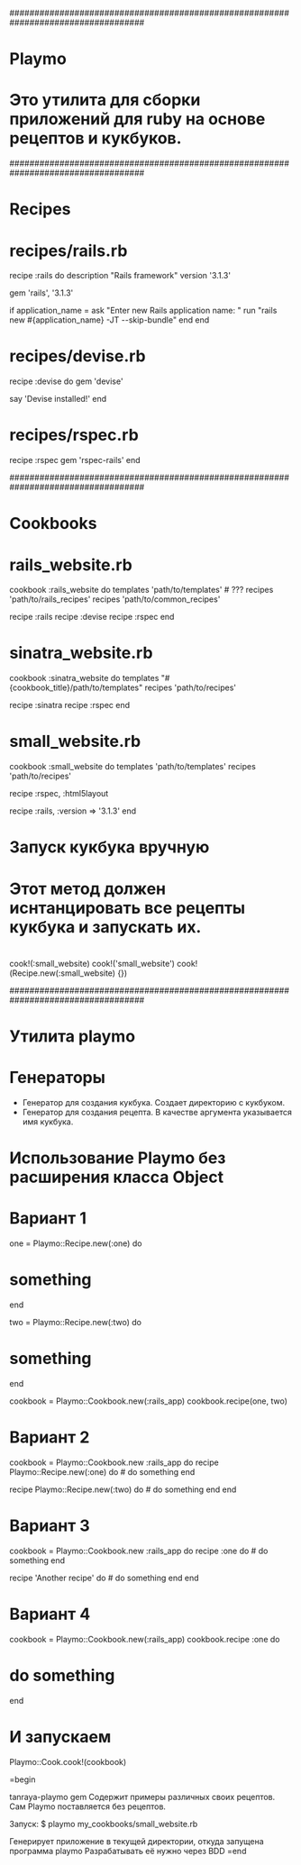 ###################################################################################
# Playmo
# Это утилита для сборки приложений для ruby на основе рецептов и кукбуков.
###################################################################################
# Recipes

# recipes/rails.rb
recipe :rails do
  description "Rails framework"
  version '3.1.3'
  
  gem 'rails', '3.1.3'

  if application_name = ask "Enter new Rails application name: "
    run "rails new #{application_name} -JT --skip-bundle"
  end
end

# recipes/devise.rb
recipe :devise do
  gem 'devise'

  say 'Devise installed!'
end

# recipes/rspec.rb
recipe :rspec
  gem 'rspec-rails'
end

###################################################################################
# Cookbooks

# rails_website.rb
cookbook :rails_website do
  templates 'path/to/templates' # ???
  recipes 'path/to/rails_recipes'
  recipes 'path/to/common_recipes'

  recipe :rails
  recipe :devise
  recipe :rspec
end

# sinatra_website.rb
cookbook :sinatra_website do
  templates "#{cookbook_title}/path/to/templates"
  recipes 'path/to/recipes'

  recipe :sinatra
  recipe :rspec
end

# small_website.rb
cookbook :small_website do
  templates 'path/to/templates'
  recipes 'path/to/recipes'

  recipe :rspec,
         :html5layout

  recipe :rails, :version => '3.1.3'
end

# Запуск кукбука вручную
# Этот метод должен иснтанцировать все рецепты кукбука и запускать их.
#
#
#
cook!(:small_website)
cook!('small_website')
cook!(Recipe.new(:small_website) {})

###################################################################################
# Утилита playmo

# Генераторы
- Генератор для создания кукбука. Создает директорию с кукбуком.
- Генератор для создания рецепта. В качестве аргумента указывается имя кукбука.

# Использование Playmo без расширения класса Object

# Вариант 1
one = Playmo::Recipe.new(:one) do
  # something
end

two = Playmo::Recipe.new(:two) do
  # something
end

cookbook = Playmo::Cookbook.new(:rails_app)
cookbook.recipe(one, two)

# Вариант 2

cookbook = Playmo::Cookbook.new :rails_app do
  recipe Playmo::Recipe.new(:one) do
    # do something
  end

  recipe Playmo::Recipe.new(:two) do
    # do something
  end
end

# Вариант 3

cookbook = Playmo::Cookbook.new :rails_app do
  recipe :one do
    # do something
  end

  recipe 'Another recipe' do
    # do something
  end
end

# Вариант 4

cookbook = Playmo::Cookbook.new(:rails_app)
cookbook.recipe :one do
  # do something
end

# И запускаем
Playmo::Cook.cook!(cookbook)

=begin

  tanraya-playmo gem
  Содержит примеры различных своих рецептов. Сам Playmo поставляется без рецептов.

  Запуск:
  $ playmo my_cookbooks/small_website.rb

  Генерирует приложение в текущей директории, откуда запущена программа playmo
  Разрабатывать её нужно через BDD
=end
